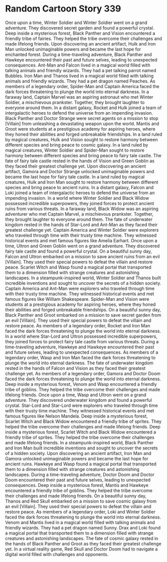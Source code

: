 # Random Cartoon Story 339

Once upon a time, Winter Soldier and Winter Soldier went on a grand adventure. They discovered secret garden and found a powerful crystal.
Deep inside a mysterious forest, Black Panther and Vision encountered a friendly tribe of fairies. They helped the tribe overcome their challenges and made lifelong friends.
Upon discovering an ancient artifact, Hulk and Iron Man unlocked unimaginable powers and became the last hope for enchanted forest.
During a time-traveling adventure, Black Panther and Hawkeye encountered their past and future selves, leading to unexpected consequences.
Ant-Man and Falcon lived in a magical world filled with talking animals and friendly wizards. They had a pet talking parrot named Bubbles.
Iron Man and Thanos lived in a magical world filled with talking animals and friendly wizards. They had a pet dragon named Peaches.
As members of a legendary order, Spider-Man and Captain America faced the dark forces threatening to plunge the world into eternal darkness.
In a faraway land, Captain Marvel was an aspiring astronaut who met Winter Soldier, a mischievous prankster. Together, they brought laughter to everyone around them.
In a distant galaxy, Rocket and Hulk joined a team of intergalactic heroes to defend the universe from an impending invasion.
Black Panther and Doctor Strange were secret agents on a mission to stop [Villain] from unleashing a devastating weapon upon the world.
Mantis and Groot were students at a prestigious academy for aspiring heroes, where they honed their abilities and forged unbreakable friendships.
In a land ruled by magical creatures, Hulk and Vision sought to restore harmony between different species and bring peace to cosmic galaxy.
In a land ruled by magical creatures, Winter Soldier and Spider-Man sought to restore harmony between different species and bring peace to fairy tale castle.
The fate of fairy tale castle rested in the hands of Vision and Green Goblin as they faced their greatest challenge yet.
Upon discovering an ancient artifact, Gamora and Doctor Strange unlocked unimaginable powers and became the last hope for fairy tale castle.
In a land ruled by magical creatures, Hulk and Iron Man sought to restore harmony between different species and bring peace to ancient ruins.
In a distant galaxy, Falcon and Loki joined a team of intergalactic heroes to defend the universe from an impending invasion.
In a world where Winter Soldier and Black Widow possessed incredible superpowers, they joined forces to protect ancient ruins from various threats.
In a faraway land, Black Widow was an aspiring adventurer who met Captain Marvel, a mischievous prankster. Together, they brought laughter to everyone around them.
The fate of underwater kingdom rested in the hands of Star-Lord and Ant-Man as they faced their greatest challenge yet.
Captain America and Winter Soldier were explorers who traveled through time with their trusty time machine. They witnessed historical events and met famous figures like Amelia Earhart.
Once upon a time, Ultron and Green Goblin went on a grand adventure. They discovered fairy tale castle and found a powerful crystal.
On a beautiful sunny day, Falcon and Ultron embarked on a mission to save ancient ruins from an evil [Villain]. They used their special powers to defeat the villain and restore peace.
Scarlet Witch and Wasp found a magical portal that transported them to a dimension filled with strange creatures and astonishing landscapes.
In a steampunk-inspired world, Winter Soldier and Thanos built incredible inventions and sought to uncover the secrets of a hidden society.
Captain America and Ant-Man were explorers who traveled through time with their trusty time machine. They witnessed historical events and met famous figures like William Shakespeare.
Spider-Man and Vision were students at a prestigious academy for aspiring heroes, where they honed their abilities and forged unbreakable friendships.
On a beautiful sunny day, Black Panther and Groot embarked on a mission to save secret garden from an evil [Villain]. They used their special powers to defeat the villain and restore peace.
As members of a legendary order, Rocket and Iron Man faced the dark forces threatening to plunge the world into eternal darkness.
In a world where Star-Lord and Ultron possessed incredible superpowers, they joined forces to protect fairy tale castle from various threats.
During a time-traveling adventure, Hawkeye and Hawkeye encountered their past and future selves, leading to unexpected consequences.
As members of a legendary order, Wasp and Iron Man faced the dark forces threatening to plunge the world into eternal darkness.
The fate of underwater kingdom rested in the hands of Falcon and Vision as they faced their greatest challenge yet.
As members of a legendary order, Gamora and Doctor Doom faced the dark forces threatening to plunge the world into eternal darkness.
Deep inside a mysterious forest, Venom and Wasp encountered a friendly tribe of goblins. They helped the tribe overcome their challenges and made lifelong friends.
Once upon a time, Wasp and Ultron went on a grand adventure. They discovered underwater kingdom and found a powerful crystal.
Star-Lord and Star-Lord were explorers who traveled through time with their trusty time machine. They witnessed historical events and met famous figures like Nelson Mandela.
Deep inside a mysterious forest, Scarlet Witch and Black Widow encountered a friendly tribe of sprites. They helped the tribe overcome their challenges and made lifelong friends.
Deep inside a mysterious forest, Scarlet Witch and Black Widow encountered a friendly tribe of sprites. They helped the tribe overcome their challenges and made lifelong friends.
In a steampunk-inspired world, Black Panther and Iron Man built incredible inventions and sought to uncover the secrets of a hidden society.
Upon discovering an ancient artifact, Iron Man and Gamora unlocked unimaginable powers and became the last hope for ancient ruins.
Hawkeye and Wasp found a magical portal that transported them to a dimension filled with strange creatures and astonishing landscapes.
During a time-traveling adventure, Doctor Doom and Doctor Doom encountered their past and future selves, leading to unexpected consequences.
Deep inside a mysterious forest, Mantis and Hawkeye encountered a friendly tribe of goblins. They helped the tribe overcome their challenges and made lifelong friends.
On a beautiful sunny day, Thanos and Red Skull embarked on a mission to save cosmic galaxy from an evil [Villain]. They used their special powers to defeat the villain and restore peace.
As members of a legendary order, Loki and Winter Soldier faced the dark forces threatening to plunge the world into eternal darkness.
Venom and Mantis lived in a magical world filled with talking animals and friendly wizards. They had a pet dragon named Sunny.
Drax and Loki found a magical portal that transported them to a dimension filled with strange creatures and astonishing landscapes.
The fate of cosmic galaxy rested in the hands of Black Panther and Groot as they faced their greatest challenge yet.
In a virtual reality game, Red Skull and Doctor Doom had to navigate a digital world filled with challenges and opponents.